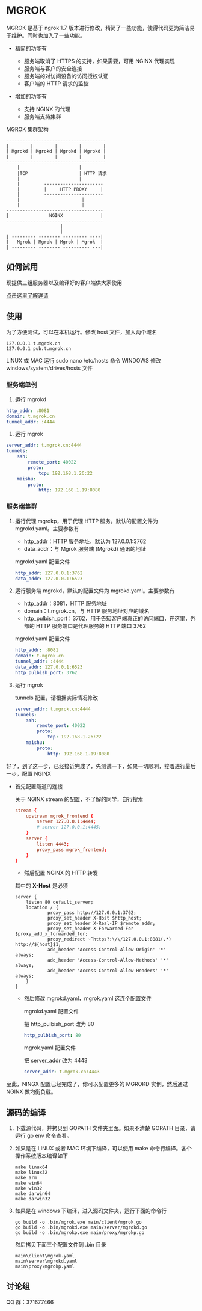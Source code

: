 # MGROK

MGROK 是基于 ngrok 1.7 版本进行修改，精简了一些功能，使得代码更为简洁易于维护。同时也加入了一些功能。

* 精简的功能有

    * 服务端取消了 HTTPS 的支持，如果需要，可用 NGINX 代理实现
    * 服务端与客户的安全连接
    * 服务端的对访问设备的访问授权认证
    * 客户端的 HTTP 请求的监控

* 增加的功能有

    * 支持 NGINX 的代理
    * 服务端支持集群

MGROK 集群架构

```
------------------------------------- 
|        |        |        |        |
| Mgrokd | Mgrokd | Mgrokd | Mgrokd | 
|        |        |        |        |
-------------------------------------
    |                      |
    |TCP                   | HTTP 请求
    |                      |
    |         ----------------------
    |         |     HTTP PROXY     |
    |         ----------------------
    |                       |
    |                       |
------------------------------------
|               NGINX              |
------------------------------------
                    |
                    |
| --------- -------- --------- ----|
|   Mgrok | Mgrok | Mgrok | Mgrok  | 
| --------- -------- ---------- ---|

```

##  如何试用

现提供三组服务器以及编译好的客户端供大家使用

[点击这里了解详请](http://www.mgrok.cn)

## 使用

为了方便测试，可以在本机运行。修改 host 文件，加入两个域名

```
127.0.0.1 t.mgrok.cn
127.0.0.1 pub.t.mgrok.cn
```

LINUX 或 MAC 运行 sudo nano /etc/hosts 命令
WINDOWS 修改 windows/system/drives/hosts 文件

### 服务端单例

1. 运行 mgrokd

```yaml
http_addr: :8081
domain: t.mgrok.cn
tunnel_addr: :4444
```

1. 运行 mgrok

```yaml
server_addr: t.mgrok.cn:4444
tunnels:
    ssh:                     
        remote_port: 40022
        proto:
            tcp: 192.168.1.26:22
    maishu:
        proto:
            http: 192.168.1.19:8080
```

### 服务端集群

1. 运行代理 mgrokp，用于代理 HTTP 服务。默认的配置文件为 mgrokd.yaml。主要参数有
    
    * http_addr：HTTP 服务地址，默认为 127.0.0.1:3762
    * data_addr：与 Mgrok 服务端 (Mgrokd) 通讯的地址

    mgrokd.yaml 配置文件

    ```yaml
    http_addr: 127.0.0.1:3762       
    data_addr: 127.0.0.1:6523
    ```

1. 运行服务端 mgrokd，默认的配置文件为 mgrokd.yaml。主要参数有

    * http_addr：8081，HTTP 服务地址
    * domain：t.mgrok.cn，与 HTTP 服务地址对应的域名
    * http_pulbish_port：3762，用于告知客户端真正的访问端口，在这里，外部的 HTTP 服务端口是代理服务的 HTTP 端口 3762

    mgrokd.yaml 配置文件

    ```yaml
    http_addr: :8081
    domain: t.mgrok.cn
    tunnel_addr: :4444
    data_addr: 127.0.0.1:6523
    http_pulbish_port: 3762
    ```

1. 运行 mgrok

    tunnels 配置，请根据实际情况修改

    ```yaml
    server_addr: t.mgrok.cn:4444
    tunnels:
        ssh:                     
            remote_port: 40022
            proto:
                tcp: 192.168.1.26:22
        maishu:
            proto:
                http: 192.168.1.19:8080
    ```

好了，到了这一步，已经接近完成了，先测试一下，如果一切顺利，接着进行最后一步，配置 NGINX

* 首先配置隧道的连接

    关于 NGINX stream 的配置，不了解的同学，自行搜索

    ```conf
    stream {
        upstream mgrok_frontend {
            server 127.0.0.1:4444;
            # server 127.0.0.1:4445;
        }
        server {
            listen 4443;
            proxy_pass mgrok_frontend;
        }
    }
    ```

    * 然后配置 NGINX 的 HTTP 转发

    其中的 **X-Host** 是必须

    ```
    server {
        listen 80 default_server;
        location / {
                proxy_pass http://127.0.0.1:3762;
                proxy_set_header X-Host $http_host;
                proxy_set_header X-Real-IP $remote_addr;
                proxy_set_header X-Forwarded-For $proxy_add_x_forwarded_for;
                proxy_redirect ~^https?:\/\/127.0.0.1:8081(.*) http://${host}$1;
                add_header 'Access-Control-Allow-Origin' '*'                   always;
                add_header 'Access-Control-Allow-Methods' '*'                  always;
                add_header 'Access-Control-Allow-Headers' '*'                  always;
        }
    }
    ```

    * 然后修改 mgrokd.yaml，mgrok.yaml 这连个配置文件

        mgrokd.yaml 配置文件

        把 http_pulbish_port 改为 80

        ```yaml
        http_pulbish_port: 80
        ```

        mgrok.yaml 配置文件

        把 server_addr 改为 4443

        ```yaml
        server_addr: t.mgrok.cn:4443
        ```

至此，NINGX 配置已经完成了，你可以配置更多的 MGROKD 实例，然后通过 NGINX 做均衡负载。


## 源码的编译

1. 下载源代码，并拷贝到 GOPATH 文件夹里面。如果不清楚 GOPATH 目录，请运行 go env 命令查看。
1. 如果是在 LINUX 或者 MAC 环境下编译，可以使用 make 命令行编译。各个操作系统版本编译如下

    ```
    make linux64
    make linux32
    make arm
    make win64
    make win32
    make darwin64
    make darwin32
    ```

1. 如果是在 windows 下编译，进入源码文件夹，运行下面的命令行

    ```
    go build -o .bin/mgrok.exe main/client/mgrok.go
    go build -o .bin/mgrokd.exe main/server/mgrokd.go
    go build -o .bin/mgrokp.exe main/proxy/mgrokp.go
    ```

    然后拷贝下面三个配置文件到 .bin 目录
    ```
    main\client\mgrok.yaml
    main\server\mgrokd.yaml
    main\proxy\mgrokp.yaml
    ```

## 讨论组

QQ 群：371677466

